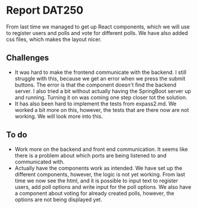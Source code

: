 # Report DAT250
From last time we managed to get up React components, which we will use to register users and polls and vote for different polls. We have also added css files, which makes the layout nicer. 


## Challenges
* It was hard to make the frontend communicate with the backend. I still struggle with this, because we get an error when we press the submit buttons. The error is that the component doesn't find the backend server. I also tried a bit without actually having the SpringBoot server up and running. Turning it on was coming one step closer tot the solution.
* It has also been hard to implement the tests from expass2.md. We worked a bit more on this, however, the tests that are there now are not working. We will look more into this.

## To do
* Work more on the backend and front end communication. It seems like there is a problem about which ports are being listened to and communicated with. 
* Actually have the components work as intended. We have set up the different components, however, the logic is not yet working. From last time we now see the html, and it is possible to input text to register users, add poll options and write input for the poll options. We also have a component about voting for already created polls, however, the options are not being displayed yet.